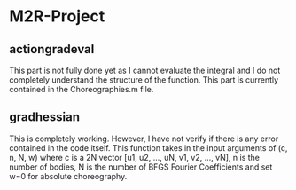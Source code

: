 # M2R-Project
## actiongradeval
This part is not fully done yet as I cannot evaluate the integral and I do not completely understand the structure of the function. This part is currently contained in the Choreographies.m file.

## gradhessian
This is completely working. However, I have not verify if there is any error contained in the code itself.
This function takes in the input arguments of (c, n, N, w) where c is a 2N vector [u1, u2, ..., uN, v1, v2, ..., vN], n is the number of bodies, N is the number of BFGS Fourier Coefficients and set w=0 for absolute choreography.
